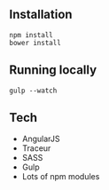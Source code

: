 ## Installation

    npm install
    bower install


## Running locally

    gulp --watch

## Tech
* AngularJS
* Traceur
* SASS
* Gulp
* Lots of npm modules

